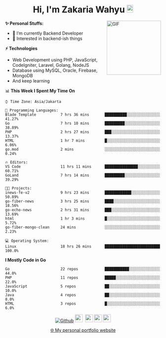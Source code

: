 <h1 align="center">Hi, I'm Zakaria Wahyu <img src="https://github.com/TheDudeThatCode/TheDudeThatCode/blob/master/Assets/Hi.gif" width="20px" height="25px"></h1>

<img align="right" alt="GIF" height="175px" src="https://www.nayakapratama.co.id/wp-content/uploads/2019/07/Website-Maintenance.gif" />

**✨ Personal Stuffs:**
- 🔭 I’m currently Backend Developer
- 🌱 Interested in backend-ish things

**⚡ Technologies**
- Web Development using PHP, JavaScript, CodeIgniter, Laravel, Golang, NodeJS
- Database using MySQL, Oracle, Firebase, MongoDB
- And keep learning

<!--START_SECTION:waka-->
📊 **This Week I Spent My Time On** 

```text
⌚︎ Time Zone: Asia/Jakarta

💬 Programming Languages: 
Blade Template           7 hrs 36 mins       ██████████░░░░░░░░░░░░░░░   41.27% 
Go                       7 hrs 10 mins       █████████░░░░░░░░░░░░░░░░   38.89% 
PHP                      2 hrs 27 mins       ███░░░░░░░░░░░░░░░░░░░░░░   13.37% 
HTML                     1 hr 7 mins         █░░░░░░░░░░░░░░░░░░░░░░░░   6.06% 
go.mod                   2 mins              ░░░░░░░░░░░░░░░░░░░░░░░░░   0.24%

🔥 Editors: 
VS Code                  11 hrs 11 mins      ███████████████░░░░░░░░░░   60.71% 
GoLand                   7 hrs 14 mins       █████████░░░░░░░░░░░░░░░░   39.29%

🐱‍💻 Projects: 
inews-fe-v2              9 hrs 23 mins       ████████████░░░░░░░░░░░░░   50.89% 
go-fiber-news            3 hrs 25 mins       ████░░░░░░░░░░░░░░░░░░░░░   18.56% 
go-echo-news             2 hrs 31 mins       ███░░░░░░░░░░░░░░░░░░░░░░   13.69% 
html                     1 hr 3 mins         █░░░░░░░░░░░░░░░░░░░░░░░░   5.72% 
go-fiber-mongo-clean     24 mins             ░░░░░░░░░░░░░░░░░░░░░░░░░   2.23%

💻 Operating System: 
Linux                    18 hrs 26 mins      █████████████████████████   100.0%

```

**I Mostly Code in Go** 

```text
Go                       22 repos            ███████████░░░░░░░░░░░░░░   44.0% 
PHP                      11 repos            █████░░░░░░░░░░░░░░░░░░░░   22.0% 
JavaScript               5 repos             ██░░░░░░░░░░░░░░░░░░░░░░░   10.0% 
Java                     4 repos             ██░░░░░░░░░░░░░░░░░░░░░░░   8.0% 
HTML                     3 repos             █░░░░░░░░░░░░░░░░░░░░░░░░   6.0%

```



<!--END_SECTION:waka-->

<p align="center">
<a href="https://github.com/zakariawahyu" target="_blank"><img alt="Github" src="https://img.shields.io/badge/GitHub-%2312100E.svg?&style=for-the-badge&logo=Github&logoColor=white" /></a>
<a href="https://www.twitter.com/_zakariawahyu"><img src="https://img.shields.io/badge/twitter-%231DA1F2.svg?&style=for-the-badge&logo=twitter&logoColor=white" height=25></a> 
<a href="https://www.linkedin.com/in/zakariawahyu"><img src="https://img.shields.io/badge/linkedin-%230077B5.svg?&style=for-the-badge&logo=linkedin&logoColor=white" height=25></a> 
<a href="https://www.instagram.com/_zakariawahyu"><img src="https://img.shields.io/badge/instagram-%23E4405F.svg?&style=for-the-badge&logo=instagram&logoColor=white" height=25></a>
<a href="https://medium.com/@zakariawahyu"><img src="https://img.shields.io/badge/Medium-12100E?style=for-the-badge&logo=medium&logoColor=white" height=25></a>
</p>
<p align="center"><a href="https://www.zakariawahyu.com" target="_blank">🌐 My personal portfolio website</a></p>
